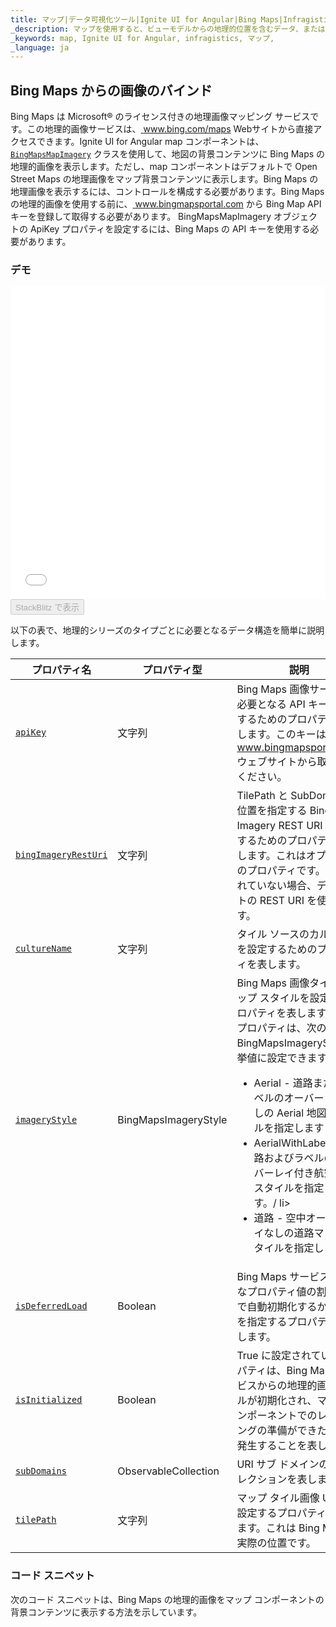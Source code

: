 ```yaml
---
title: マップ|データ可視化ツール|Ignite UI for Angular|Bing Maps|Infragistics
_description: マップを使用すると、ビューモデルからの地理的位置を含むデータ、またはシェープファイルから地理的画像マップにロードされた地理空間データを表示できます。
_keywords: map, Ignite UI for Angular, infragistics, マップ,
_language: ja
---
```


## Bing Maps からの画像のバインド

Bing Maps は Microsoft® のライセンス付きの地理画像マッピング サービスです。この地理的画像サービスは、<a href="http://www.bing.com/maps" target="blank"> www.bing.com/maps </a> Webサイトから直接アクセスできます。Ignite UI for Angular map コンポーネントは、[`BingMapsMapImagery`](map_displaying_bing_imagery.md) クラスを使用して、地図の背景コンテンツに Bing Maps の地理的画像を表示します。ただし、map コンポーネントはデフォルトで Open Street Maps の地理画像をマップ背景コンテンツに表示します。Bing Maps の地理画像を表示するには、コントロールを構成する必要があります。Bing Maps の地理的画像を使用する前に、<a href="http://www.bingmapsportal.coms" target="_blank"> www.bingmapsportal.com </a> から Bing Map API キーを登録して取得する必要があります。 BingMapsMapImagery オブジェクトの ApiKey プロパティを設定するには、Bing Maps の API キーを使用する必要があります。

### デモ

<div class="sample-container loading" style="height: 500px">
    <iframe id="geo-map-display-bing-imagery-iframe" src='{environment:demosBaseUrl}/maps/geo-map-display-bing-imagery' width="100%" height="100%" seamless frameBorder="0" onload="onXPlatSampleIframeContentLoaded(this);"></iframe>
</div>
<div>
    <button data-localize="stackblitz" disabled class="stackblitz-btn"   data-iframe-id="geo-map-display-bing-imagery-iframe" data-demos-base-url="{environment:demosBaseUrl}">StackBlitz で表示
    </button>
</div>

<div class="divider--half"></div>

以下の表で、地理的シリーズのタイプごとに必要となるデータ構造を簡単に説明します。

| プロパティ名                                                                                                     | プロパティ型                       | 説明                                                                                                                                                                                                                                                                 |
| ---------------------------------------------------------------------------------------------------------- | ---------------------------- | ------------------------------------------------------------------------------------------------------------------------------------------------------------------------------------------------------------------------------------------------------------------ |
| [`apiKey`](map_displaying_bing_imagery.md)                         | 文字列                          | Bing Maps 画像サービスで必要となる API キーを設定するためのプロパティを表します。このキーは <a href="http://www.bingmapsportal.coms" target="blank"> www.bingmapsportal.com </a> ウェブサイトから取得してください。                                                                                                       |
| [`bingImageryRestUri`](map_displaying_bing_imagery.md) | 文字列                          | TilePath と SubDomain の位置を指定する Bing Imagery REST URI を設定するためのプロパティを表します。これはオプションのプロパティです。指定されていない場合、デフォルトの REST URI を使用します。                                                                                                                                         |
| [`cultureName`](map_displaying_bing_imagery.md)               | 文字列                          | タイル ソースのカルチャ名を設定するためのプロパティを表します。                                                                                                                                                                                                                                   |
| [`imageryStyle`](map_displaying_bing_imagery.md)             | BingMapsImageryStyle         | Bing Maps 画像タイルのマップ スタイルを設定するプロパティを表します。このプロパティは、次の BingMapsImageryStyle 列挙値に設定できます。<ul> <li> Aerial  - 道路またはラベルのオーバーレイなしの Aerial 地図スタイルを指定します</li> <li> AerialWithLabels  - 道路およびラベルのオーバーレイ付き航空地図スタイルを指定します。/ li> <li>道路 - 空中オーバーレイなしの道路マップ スタイルを指定します</li> </ul> |
| [`isDeferredLoad`](map_displaying_bing_imagery.md)         | Boolean                      | Bing Maps サービスが有効なプロパティ値の割り当てで自動初期化するかどうかを指定するプロパティを表します。                                                                                                                                                                                                          |
| [`isInitialized`](map_displaying_bing_imagery.md)           | Boolean                      | True に設定されているプロパティは、Bing Maps サービスからの地理的画像タイルが初期化され、マップ コンポーネントでのレンダリングの準備ができたときに発生することを表します。                                                                                                                                                                      |
| [`subDomains`](map_displaying_bing_imagery.md)                 | ObservableCollection<string> | URI サブ ドメインの画像コレクションを表します。                                                                                                                                                                                                                                         |
| [`tilePath`](map_displaying_bing_imagery.md)                     | 文字列                          | マップ タイル画像 URI を設定するプロパティを表します。これは Bing Maps の実際の位置です。                                                                                                                                                                                                              |

### コード スニペット

次のコード スニペットは、Bing Maps の地理的画像をマップ コンポーネントの背景コンテンツに表示する方法を示しています。
